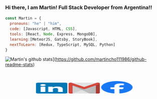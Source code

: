 
### Hi there, I am Martin! Full Stack Developer from Argentina!!

```javascript
const Martin = {
  pronouns: "he" | "him",
  code: [Javascript, HTML, CSS],
  tools: [React, Node, Express, MongoDB],
  learning:[MeteorJS, Gatsby, StoryBook],
  nextToLearn: [Redux, TypeScript, MySQL, Python]
}
```
![Martin's github stats](https://github-readme-stats.vercel.app/api?username=martincho111986&show_icons=true&theme=tokyonight)](https://github.com/martincho111986/github-readme-stats)
<!--![Anurag's GitHub stats](https://github-readme-stats.vercel.app/api?username=martincho111986&count_private=true)-->



<br>
<p align="center">
    <a href="https://www.linkedin.com/in/martin-jerez-leal/" target="_blank"><img alt="Linkedin profile" title="Linkedin" src="assets/linkedin.svg" width="100" height="35" /></a>
    <a href="mailto:martincho111986@gmail.com"><img alt="Gmail" src="assets/google-gmail.svg" title="Email" width="100" height="35" /></a>
    <a href="https://www.facebook.com/martin.jerezleal/" target="_blank"><img alt="facebook" src="assets/facebook.svg" title="facebook" width="100" height="40" /></a>
</p>




<!--
**martincho111986/martincho111986** is a ✨ _special_ ✨ repository because its `README.md` (this file) appears on your GitHub profile.

<a href="https://www.instagram.com/martin.jerez.leal/"><img alt="Instagram" src="assets/Instagram.svg" title="Instagram" width="100" height="55" /></a> 

Here are some ideas to get you started:

- 🔭 I’m currently working on ...
- 🌱 I’m currently learning ...
- 👯 I’m looking to collaborate on ...
- 🤔 I’m looking for help with ...
- 💬 Ask me about ...
- 📫 How to reach me: ...
- 😄 Pronouns: ...
- ⚡ Fun fact: ...
<p align="left">
  <img src="https://konpa.github.io/devicon/devicon.git/icons/react/react-original-wordmark.svg" alt="react" width="40" height="40"/> 
  <img src="https://konpa.github.io/devicon/devicon.git/icons/bootstrap/bootstrap-plain.svg" alt="bootstrap" width="40" height="40"/> 
  <img src="https://konpa.github.io/devicon/devicon.git/icons/html5/html5-original-wordmark.svg" alt="html5" width="40" height="40"/> 
  <img src="https://konpa.github.io/devicon/devicon.git/icons/javascript/javascript-original.svg" alt="javascript" width="40" height="40"/> 
  <img src="https://konpa.github.io/devicon/devicon.git/icons/mongodb/mongodb-original-wordmark.svg" alt="mongodb" width="40" height="40"/>
</p>
-->
